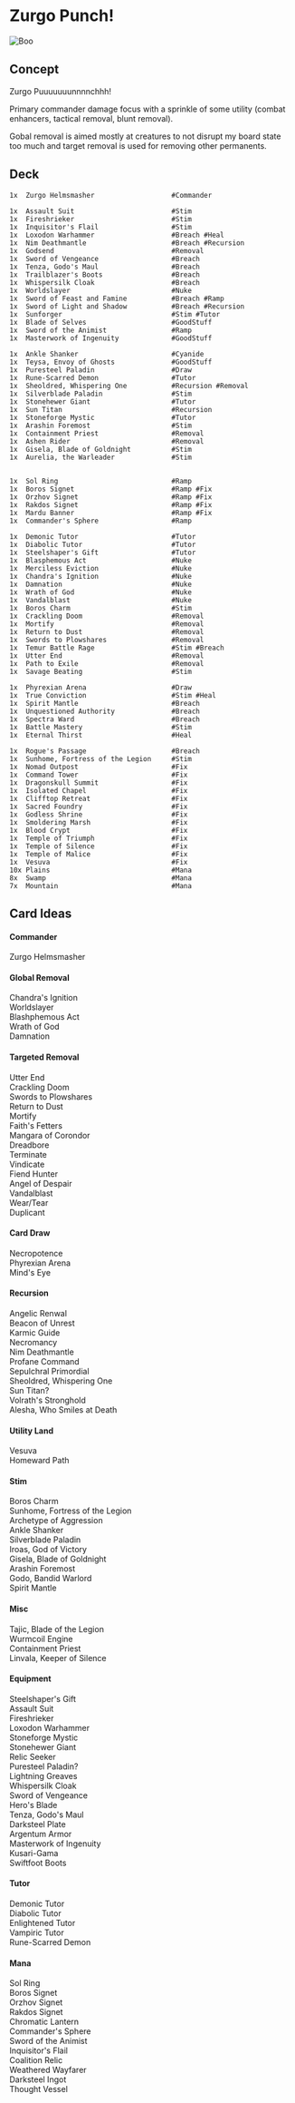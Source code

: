 Zurgo Punch!
============
![](http://media-dominaria.cursecdn.com/attachments/131/150/635446787216629737.jpg "Boo")

Concept
-------
Zurgo Puuuuuuunnnnchhh!

Primary commander damage focus with a sprinkle of some utility (combat enhancers, tactical removal, blunt removal). 

Gobal removal is aimed mostly at creatures to not disrupt my board state too much and target removal is used for removing other permanents.

Deck
----
```
1x  Zurgo Helmsmasher                   #Commander

1x  Assault Suit                        #Stim
1x  Fireshrieker                        #Stim
1x  Inquisitor's Flail                  #Stim
1x  Loxodon Warhammer                   #Breach #Heal
1x  Nim Deathmantle                     #Breach #Recursion
1x  Godsend                             #Removal
1x  Sword of Vengeance                  #Breach
1x  Tenza, Godo's Maul                  #Breach
1x  Trailblazer's Boots                 #Breach
1x  Whispersilk Cloak                   #Breach
1x  Worldslayer                         #Nuke
1x  Sword of Feast and Famine           #Breach #Ramp
1x  Sword of Light and Shadow           #Breach #Recursion
1x  Sunforger                           #Stim #Tutor
1x  Blade of Selves                     #GoodStuff
1x  Sword of the Animist                #Ramp
1x  Masterwork of Ingenuity             #GoodStuff
    
1x  Ankle Shanker                       #Cyanide
1x  Teysa, Envoy of Ghosts              #GoodStuff
1x  Puresteel Paladin                   #Draw
1x  Rune-Scarred Demon                  #Tutor
1x  Sheoldred, Whispering One           #Recursion #Removal
1x  Silverblade Paladin                 #Stim
1x  Stonehewer Giant                    #Tutor
1x  Sun Titan                           #Recursion
1x  Stoneforge Mystic                   #Tutor
1x  Arashin Foremost                    #Stim
1x  Containment Priest                  #Removal
1x  Ashen Rider                         #Removal
1x  Gisela, Blade of Goldnight          #Stim
1x  Aurelia, the Warleader              #Stim


1x  Sol Ring                            #Ramp
1x  Boros Signet                        #Ramp #Fix
1x  Orzhov Signet                       #Ramp #Fix
1x  Rakdos Signet                       #Ramp #Fix
1x  Mardu Banner                        #Ramp #Fix
1x  Commander's Sphere                  #Ramp

1x  Demonic Tutor                       #Tutor
1x  Diabolic Tutor                      #Tutor
1x  Steelshaper's Gift                  #Tutor
1x  Blasphemous Act                     #Nuke
1x  Merciless Eviction                  #Nuke
1x  Chandra's Ignition                  #Nuke
1x  Damnation                           #Nuke
1x  Wrath of God                        #Nuke
1x  Vandalblast                         #Nuke
1x  Boros Charm                         #Stim
1x  Crackling Doom                      #Removal
1x  Mortify                             #Removal
1x  Return to Dust                      #Removal
1x  Swords to Plowshares                #Removal
1x  Temur Battle Rage                   #Stim #Breach
1x  Utter End                           #Removal
1x  Path to Exile                       #Removal
1x  Savage Beating                      #Stim

1x  Phyrexian Arena                     #Draw
1x  True Conviction                     #Stim #Heal
1x  Spirit Mantle                       #Breach
1x  Unquestioned Authority              #Breach
1x  Spectra Ward                        #Breach
1x  Battle Mastery                      #Stim
1x  Eternal Thirst                      #Heal

1x  Rogue's Passage                     #Breach
1x  Sunhome, Fortress of the Legion     #Stim
1x  Nomad Outpost                       #Fix
1x  Command Tower                       #Fix
1x  Dragonskull Summit                  #Fix
1x  Isolated Chapel                     #Fix
1x  Clifftop Retreat                    #Fix
1x  Sacred Foundry                      #Fix
1x  Godless Shrine                      #Fix
1x  Smoldering Marsh                    #Fix
1x  Blood Crypt                         #Fix
1x  Temple of Triumph                   #Fix
1x  Temple of Silence                   #Fix
1x  Temple of Malice                    #Fix
1x  Vesuva                              #Fix
10x Plains                              #Mana
8x  Swamp                               #Mana
7x  Mountain                            #Mana
```

Card Ideas
----------

#### Commander
Zurgo Helmsmasher

#### Global Removal
Chandra's Ignition  
Worldslayer  
Blashphemous Act  
Wrath of God  
Damnation  

#### Targeted Removal
Utter End  
Crackling Doom  
Swords to Plowshares  
Return to Dust  
Mortify  
Faith's Fetters  
Mangara of Corondor  
Dreadbore  
Terminate  
Vindicate  
Fiend Hunter  
Angel of Despair  
Vandalblast  
Wear/Tear  
Duplicant  

#### Card Draw
Necropotence  
Phyrexian Arena  
Mind's Eye  

#### Recursion
Angelic Renwal  
Beacon of Unrest  
Karmic Guide  
Necromancy  
Nim Deathmantle  
Profane Command  
Sepulchral Primordial  
Sheoldred, Whispering One  
Sun Titan?  
Volrath's Stronghold  
Alesha, Who Smiles at Death  

#### Utility Land
Vesuva  
Homeward Path  

#### Stim
Boros Charm  
Sunhome, Fortress of the Legion  
Archetype of Aggression  
Ankle Shanker  
Silverblade Paladin  
Iroas, God of Victory  
Gisela, Blade of Goldnight  
Arashin Foremost  
Godo, Bandid Warlord  
Spirit Mantle  

#### Misc
Tajic, Blade of the Legion  
Wurmcoil Engine  
Containment Priest  
Linvala, Keeper of Silence  

#### Equipment
Steelshaper's Gift  
Assault Suit  
Fireshrieker  
Loxodon Warhammer  
Stoneforge Mystic  
Stonehewer Giant  
Relic Seeker  
Puresteel Paladin?  
Lightning Greaves  
Whispersilk Cloak  
Sword of Vengeance  
Hero's Blade  
Tenza, Godo's Maul  
Darksteel Plate  
Argentum Armor  
Masterwork of Ingenuity  
Kusari-Gama  
Swiftfoot Boots  

#### Tutor
Demonic Tutor  
Diabolic Tutor  
Enlightened Tutor  
Vampiric Tutor  
Rune-Scarred Demon  

#### Mana
Sol Ring  
Boros Signet  
Orzhov Signet  
Rakdos Signet  
Chromatic Lantern  
Commander's Sphere  
Sword of the Animist  
Inquisitor's Flail  
Coalition Relic  
Weathered Wayfarer  
Darksteel Ingot  
Thought Vessel  
